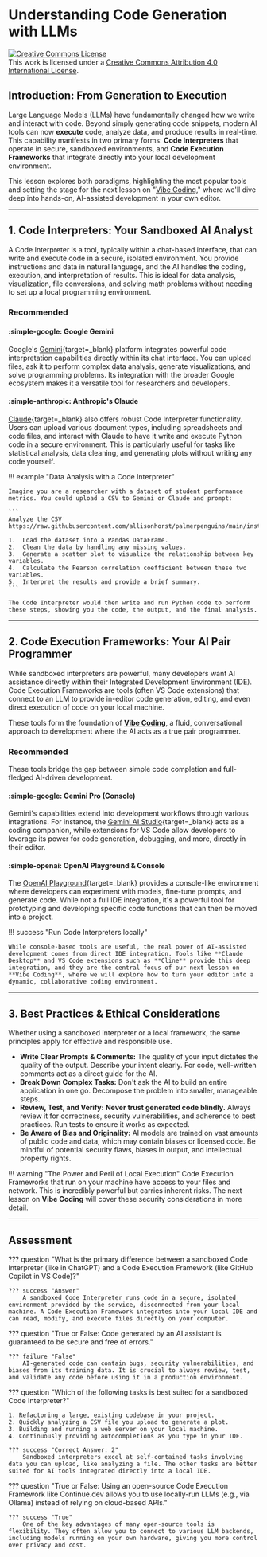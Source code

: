 # Understanding Code Generation with LLMs

<a rel="license" href="http://creativecommons.org/licenses/by/4.0/"><img alt="Creative Commons License" style="border-width:0" src="https://i.creativecommons.org/l/by/4.0/88x31.png" /></a><br />This work is licensed under a <a rel="license" href="http://creativecommons.org/licenses/by/4.0/">Creative Commons Attribution 4.0 International License</a>.

## Introduction: From Generation to Execution

Large Language Models (LLMs) have fundamentally changed how we write and interact with code. Beyond simply generating code snippets, modern AI tools can now **execute** code, analyze data, and produce results in real-time. This capability manifests in two primary forms: **Code Interpreters** that operate in secure, sandboxed environments, and **Code Execution Frameworks** that integrate directly into your local development environment.

This lesson explores both paradigms, highlighting the most popular tools and setting the stage for the next lesson on "[Vibe Coding](vibe.md)," where we'll dive deep into hands-on, AI-assisted development in your own editor.

---

## 1. Code Interpreters: Your Sandboxed AI Analyst

A Code Interpreter is a tool, typically within a chat-based interface, that can write and execute code in a secure, isolated environment. You provide instructions and data in natural language, and the AI handles the coding, execution, and interpretation of results. This is ideal for data analysis, visualization, file conversions, and solving math problems without needing to set up a local programming environment.

### Recommended

#### :simple-google: Google Gemini
Google's [Gemini](https://gemini.google.com/){target=_blank} platform integrates powerful code interpretation capabilities directly within its chat interface. You can upload files, ask it to perform complex data analysis, generate visualizations, and solve programming problems. Its integration with the broader Google ecosystem makes it a versatile tool for researchers and developers.

#### :simple-anthropic: Anthropic's Claude
[Claude](https://claude.ai/){target=_blank} also offers robust Code Interpreter functionality. Users can upload various document types, including spreadsheets and code files, and interact with Claude to have it write and execute Python code in a secure environment. This is particularly useful for tasks like statistical analysis, data cleaning, and generating plots without writing any code yourself.

!!! example "Data Analysis with a Code Interpreter"

    Imagine you are a researcher with a dataset of student performance metrics. You could upload a CSV to Gemini or Claude and prompt:

    ```
    Analyze the CSV https://raw.githubusercontent.com/allisonhorst/palmerpenguins/main/inst/extdata/penguins.csv
    
    1.  Load the dataset into a Pandas DataFrame.
    2.  Clean the data by handling any missing values.
    3.  Generate a scatter plot to visualize the relationship between key variables.
    4.  Calculate the Pearson correlation coefficient between these two variables.
    5.  Interpret the results and provide a brief summary.
    ```

    The Code Interpreter would then write and run Python code to perform these steps, showing you the code, the output, and the final analysis.

---

## 2. Code Execution Frameworks: Your AI Pair Programmer

While sandboxed interpreters are powerful, many developers want AI assistance directly within their Integrated Development Environment (IDE). Code Execution Frameworks are tools (often VS Code extensions) that connect to an LLM to provide in-editor code generation, editing, and even direct execution of code on your local machine.

These tools form the foundation of [**Vibe Coding**](vibe.md), a fluid, conversational approach to development where the AI acts as a true pair programmer.

### Recommended

These tools bridge the gap between simple code completion and full-fledged AI-driven development.

#### :simple-google: Gemini Pro (Console)

Gemini's capabilities extend into development workflows through various integrations. For instance, the [Gemini AI Studio](https://aistudio.google.com/app/prompts/new_chat){target=_blank} acts as a coding companion, while extensions for VS Code allow developers to leverage its power for code generation, debugging, and more, directly in their editor.

#### :simple-openai: OpenAI Playground & Console
The [OpenAI Playground](https://platform.openai.com/playground){target=_blank} provides a console-like environment where developers can experiment with models, fine-tune prompts, and generate code. While not a full IDE integration, it's a powerful tool for prototyping and developing specific code functions that can then be moved into a project.

!!! success "Run Code Interpreters locally"

    While console-based tools are useful, the real power of AI-assisted development comes from direct IDE integration. Tools like **Claude Desktop** and VS Code extensions such as **Cline** provide this deep integration, and they are the central focus of our next lesson on **Vibe Coding**, where we will explore how to turn your editor into a dynamic, collaborative coding environment.

---

## 3. Best Practices & Ethical Considerations

Whether using a sandboxed interpreter or a local framework, the same principles apply for effective and responsible use.

*   **Write Clear Prompts & Comments:** The quality of your input dictates the quality of the output. Describe your intent clearly. For code, well-written comments act as a direct guide for the AI.
*   **Break Down Complex Tasks:** Don't ask the AI to build an entire application in one go. Decompose the problem into smaller, manageable steps.
*   **Review, Test, and Verify:** **Never trust generated code blindly.** Always review it for correctness, security vulnerabilities, and adherence to best practices. Run tests to ensure it works as expected.
*   **Be Aware of Bias and Originality:** AI models are trained on vast amounts of public code and data, which may contain biases or licensed code. Be mindful of potential security flaws, biases in output, and intellectual property rights.

!!! warning "The Power and Peril of Local Execution"
    Code Execution Frameworks that run on your machine have access to your files and network. This is incredibly powerful but carries inherent risks. The next lesson on **Vibe Coding** will cover these security considerations in more detail.

---

## Assessment

??? question "What is the primary difference between a sandboxed Code Interpreter (like in ChatGPT) and a Code Execution Framework (like GitHub Copilot in VS Code)?"
    
    ??? success "Answer"
        A sandboxed Code Interpreter runs code in a secure, isolated environment provided by the service, disconnected from your local machine. A Code Execution Framework integrates into your local IDE and can read, modify, and execute files directly on your computer.

??? question "True or False: Code generated by an AI assistant is guaranteed to be secure and free of errors."

    ??? failure "False"
        AI-generated code can contain bugs, security vulnerabilities, and biases from its training data. It is crucial to always review, test, and validate any code before using it in a production environment.

??? question "Which of the following tasks is best suited for a sandboxed Code Interpreter?"

    1. Refactoring a large, existing codebase in your project.
    2. Quickly analyzing a CSV file you upload to generate a plot.
    3. Building and running a web server on your local machine.
    4. Continuously providing autocompletions as you type in your IDE.

    ??? success "Correct Answer: 2"
        Sandboxed interpreters excel at self-contained tasks involving data you can upload, like analyzing a file. The other tasks are better suited for AI tools integrated directly into a local IDE.

??? question "True or False: Using an open-source Code Execution Framework like Continue.dev allows you to use locally-run LLMs (e.g., via Ollama) instead of relying on cloud-based APIs."

    ??? success "True"
        One of the key advantages of many open-source tools is flexibility. They often allow you to connect to various LLM backends, including models running on your own hardware, giving you more control over privacy and cost.
